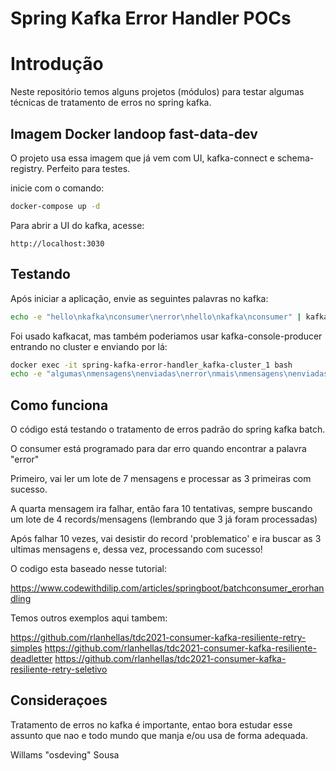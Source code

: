 # Spring Kafka Error Handler POCs

# Introdução

Neste repositório temos alguns projetos (módulos) para testar algumas técnicas de tratamento de erros no spring kafka.

## Imagem Docker landoop fast-data-dev

O projeto usa essa imagem que já vem com UI, kafka-connect e schema-registry. Perfeito para testes.

inicie com o comando:

```bash
docker-compose up -d
```

Para abrir a UI do kafka, acesse:

`http://localhost:3030`

## Testando

Após iniciar a aplicação, envie as seguintes palavras no kafka:

```bash
echo -e "hello\nkafka\nconsumer\nerror\nhello\nkafka\nconsumer" | kafkacat -P -b localhost:9092 -t words-batch
```

Foi usado kafkacat, mas também poderiamos usar kafka-console-producer entrando no cluster e enviando por lá:

```bash
docker exec -it spring-kafka-error-handler_kafka-cluster_1 bash
echo -e "algumas\nmensagens\nenviadas\nerror\nmais\nmensagens\nenviadas" | kafka-console-producer --bootstrap-server localhost:9092 --topic words-batch
```

## Como funciona

O código está testando o tratamento de erros padrão do spring kafka batch.

O consumer está programado para dar erro quando encontrar a palavra "error"

Primeiro, vai ler um lote de 7 mensagens e processar as 3 primeiras com sucesso.

A quarta mensagem ira falhar, então fara 10 tentativas, sempre buscando um lote de 4 records/mensagens (lembrando que 3 já foram processadas)

Após falhar 10 vezes, vai desistir do record 'problematico' e ira buscar as 3 ultimas mensagens e, dessa vez, processando com sucesso!


O codigo esta baseado nesse tutorial:

https://www.codewithdilip.com/articles/springboot/batchconsumer_erorhandling

Temos outros exemplos aqui tambem:

https://github.com/rlanhellas/tdc2021-consumer-kafka-resiliente-retry-simples
https://github.com/rlanhellas/tdc2021-consumer-kafka-resiliente-deadletter
https://github.com/rlanhellas/tdc2021-consumer-kafka-resiliente-retry-seletivo

## Consideraçoes

Tratamento de erros no kafka é importante, entao bora estudar esse assunto que nao e todo mundo que manja e/ou usa de forma adequada.


Willams "osdeving" Sousa
